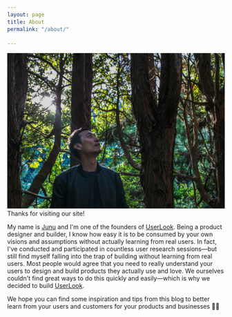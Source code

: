 ```yaml
---
layout: page
title: About
permalink: "/about/"

---
```

![](/uploads/meforest.jpg)  
Thanks for visiting our site!  
   
My name is [Junu](www.twitter.com/junetic) and I'm one of the founders of [UserLook](userlook.co). Being a product designer and builder, I know how easy it is to be consumed by your own visions and assumptions without actually learning from real users. In fact, I've conducted and participated in countless user research sessions—but still find myself falling into the trap of building without learning from real users. Most people would agree that you need to really understand your users to design and build products they actually use and love. We ourselves couldn't find great ways to do this quickly and easily—which is why we decided to build [UserLook](userlook.co).   
  
We hope you can find some inspiration and tips from this blog to better learn from your users and customers for your products and businesses 🙌😁